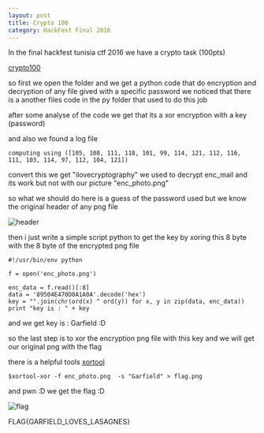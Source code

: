 ```yaml
---
layout: post
title: Crypto 100
category: HackFest Final 2016
---
```


In the final hackfest tunisia ctf 2016 we have a crypto task (100pts) 

[crypto100](https://github.com/chamli/Write_Up_Ctf/blob/master/hackfest2016/crypt100.rar)


so first we open the folder and we get a python code that do encryption and decryption of any file gived with a specific password
we noticed that there is a another files code in the py folder that used to do this job 

after some analyse of the code we get that its a xor encryption with a key (password) 

and also we found a log file 

`computing using ([105, 108, 111, 118, 101, 99, 114, 121, 112, 116, 111, 103, 114, 97, 112, 104, 121])`

convert this we get "ilovecryptography" we used to decrypt enc_mail and its work 
but not with our picture "enc_photo.png"

so what we should do here is a guess of the password used 
but we know the original header of any png file

![header](https://user-images.githubusercontent.com/7364615/55635121-db37a700-57b7-11e9-8989-5ad65732924c.png)

then i just write a simple script python to get the key by xoring this 8 byte with the 8 byte  of the encrypted png file

```
#!/usr/bin/env python

f = open('enc_photo.png')

enc_data = f.read()[:8]
data = '89504E470D0A1A0A'.decode('hex')
key = "".join(chr(ord(x) ^ ord(y)) for x, y in zip(data, enc_data))
print "key is : " + key
```

and we get key is : Garfield :D 

so the last step is to xor the encryption png file with this key and we will get our original png with the flag

there is a helpful tools [xortool](https://github.com/hellman/xortool) 

`$xortool-xor -f enc_photo.png  -s "Garfield" > flag.png `

and pwn :D we get the flag :D 

![flag](https://user-images.githubusercontent.com/7364615/55635104-d07d1200-57b7-11e9-81c8-35631b02ac56.png)

FLAG{GARFIELD_LOVES_LASAGNES}


